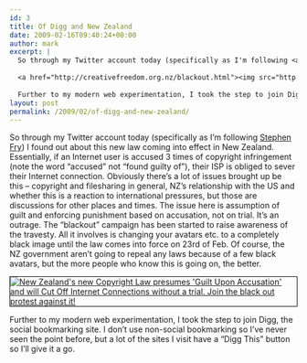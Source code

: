 ```yaml
---
id: 3
title: Of Digg and New Zealand
date: 2009-02-16T09:40:24+00:00
author: mark
excerpt: |
  So through my Twitter account today (specifically as I'm following <a href="http://twitter.com/stephenfry">Stephen Fry</a>) I found out about this new law coming into effect in New Zealand. Essentially, if an Internet user is accused 3 times of copyright infringement (note the word "accused" not "found guilty of"), their ISP is obliged to sever their Internet connection. Obviously there's a lot of issues brought up be this - copyright and filesharing in general, NZ's relationship with the US and whether this is a reaction to international pressures, but those are discussions for other places and times. The issue here is assumption of guilt and enforcing punishment based on accusation, not on trial. It's an outrage. The "blackout" campaign has been started to raise awareness of the travesty. All it involves is changing your avatars etc. to a completely black image until the law comes into force on 23rd of Feb. Of course, the NZ government aren't going to repeal any laws because of a few black avatars, but the more people who know this is going on, the better.
  
  <a href="http://creativefreedom.org.nz/blackout.html"><img src="http://creativefreedom.org.nz/library/black-out/banner-300x250.gif" alt="New Zealand's new Copyright Law presumes 'Guilt Upon Accusation' and will Cut Off Internet Connections without a trial. Join the black out protest against it!" style="border: 1px solid black"/></a>
  
  Further to my modern web experimentation, I took the step to join Digg, the social bookmarking site. I don't use non-social bookmarking so I've never seen the point before, but a lot of the sites I visit have a "Digg This" button so I'll give it a go.
layout: post
permalink: /2009/02/of-digg-and-new-zealand/
---
```

So through my Twitter account today (specifically as I&#8217;m following [Stephen Fry](http://twitter.com/stephenfry)) I found out about this new law coming into effect in New Zealand. Essentially, if an Internet user is accused 3 times of copyright infringement (note the word &#8220;accused&#8221; not &#8220;found guilty of&#8221;), their ISP is obliged to sever their Internet connection. Obviously there&#8217;s a lot of issues brought up be this &#8211; copyright and filesharing in general, NZ&#8217;s relationship with the US and whether this is a reaction to international pressures, but those are discussions for other places and times. The issue here is assumption of guilt and enforcing punishment based on accusation, not on trial. It&#8217;s an outrage. The &#8220;blackout&#8221; campaign has been started to raise awareness of the travesty. All it involves is changing your avatars etc. to a completely black image until the law comes into force on 23rd of Feb. Of course, the NZ government aren&#8217;t going to repeal any laws because of a few black avatars, but the more people who know this is going on, the better.

[<img src="http://creativefreedom.org.nz/library/black-out/banner-300x250.gif" alt="New Zealand's new Copyright Law presumes 'Guilt Upon Accusation' and will Cut Off Internet Connections without a trial. Join the black out protest against it!" style="border: 1px solid black" />](http://creativefreedom.org.nz/blackout.html)

Further to my modern web experimentation, I took the step to join Digg, the social bookmarking site. I don&#8217;t use non-social bookmarking so I&#8217;ve never seen the point before, but a lot of the sites I visit have a &#8220;Digg This&#8221; button so I&#8217;ll give it a go.